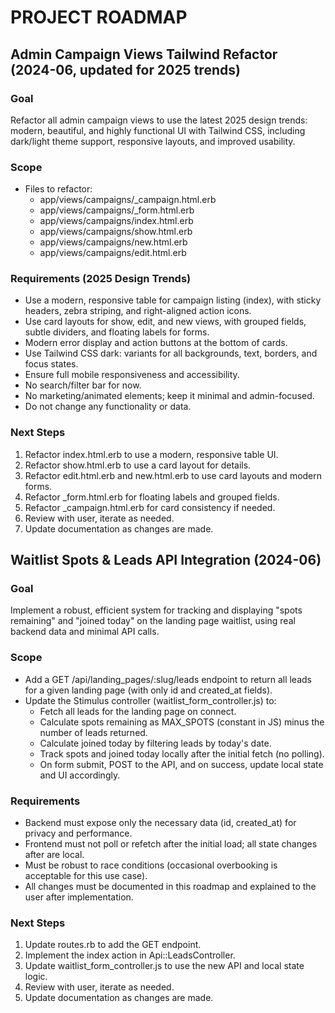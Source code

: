 # PROJECT ROADMAP

## Admin Campaign Views Tailwind Refactor (2024-06, updated for 2025 trends)

### Goal

Refactor all admin campaign views to use the latest 2025 design trends: modern, beautiful, and highly functional UI with Tailwind CSS, including dark/light theme support, responsive layouts, and improved usability.

### Scope

- Files to refactor:
  - app/views/campaigns/\_campaign.html.erb
  - app/views/campaigns/\_form.html.erb
  - app/views/campaigns/index.html.erb
  - app/views/campaigns/show.html.erb
  - app/views/campaigns/new.html.erb
  - app/views/campaigns/edit.html.erb

### Requirements (2025 Design Trends)

- Use a modern, responsive table for campaign listing (index), with sticky headers, zebra striping, and right-aligned action icons.
- Use card layouts for show, edit, and new views, with grouped fields, subtle dividers, and floating labels for forms.
- Modern error display and action buttons at the bottom of cards.
- Use Tailwind CSS dark: variants for all backgrounds, text, borders, and focus states.
- Ensure full mobile responsiveness and accessibility.
- No search/filter bar for now.
- No marketing/animated elements; keep it minimal and admin-focused.
- Do not change any functionality or data.

### Next Steps

1. Refactor index.html.erb to use a modern, responsive table UI.
2. Refactor show.html.erb to use a card layout for details.
3. Refactor edit.html.erb and new.html.erb to use card layouts and modern forms.
4. Refactor \_form.html.erb for floating labels and grouped fields.
5. Refactor \_campaign.html.erb for card consistency if needed.
6. Review with user, iterate as needed.
7. Update documentation as changes are made.

## Waitlist Spots & Leads API Integration (2024-06)

### Goal

Implement a robust, efficient system for tracking and displaying "spots remaining" and "joined today" on the landing page waitlist, using real backend data and minimal API calls.

### Scope

- Add a GET /api/landing_pages/:slug/leads endpoint to return all leads for a given landing page (with only id and created_at fields).
- Update the Stimulus controller (waitlist_form_controller.js) to:
  - Fetch all leads for the landing page on connect.
  - Calculate spots remaining as MAX_SPOTS (constant in JS) minus the number of leads returned.
  - Calculate joined today by filtering leads by today's date.
  - Track spots and joined today locally after the initial fetch (no polling).
  - On form submit, POST to the API, and on success, update local state and UI accordingly.

### Requirements

- Backend must expose only the necessary data (id, created_at) for privacy and performance.
- Frontend must not poll or refetch after the initial load; all state changes after are local.
- Must be robust to race conditions (occasional overbooking is acceptable for this use case).
- All changes must be documented in this roadmap and explained to the user after implementation.

### Next Steps

1. Update routes.rb to add the GET endpoint.
2. Implement the index action in Api::LeadsController.
3. Update waitlist_form_controller.js to use the new API and local state logic.
4. Review with user, iterate as needed.
5. Update documentation as changes are made.
